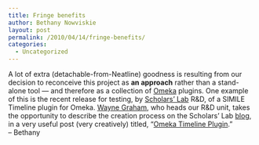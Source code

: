 ```yaml
---
title: Fringe benefits
author: Bethany Nowviskie
layout: post
permalink: /2010/04/14/fringe-benefits/
categories:
  - Uncategorized
---
```

A lot of extra (detachable-from-Neatline) goodness is resulting from our decision to reconceive this project as **an approach** rather than a stand-alone tool &#8212; and therefore as a collection of [Omeka][1] plugins. One example of this is the recent release for testing, by [Scholars&#8217; Lab][2] R&D, of a SIMILE Timeline plugin for Omeka. [Wayne Graham][3], who heads our R&D unit, takes the opportunity to describe the creation process on the Scholars&#8217; Lab [blog][4], in a very useful post (very creatively) titled, &#8220;[Omeka Timeline Plugin][5].&#8221;  
&#8211; Bethany

 [1]: http://omeka.org/
 [2]: http://lib.virginia.edu/scholarslab
 [3]: http://www.scholarslab.org/contributors/wsg4w/
 [4]: http://www.scholarslab.org/
 [5]: http://www.scholarslab.org/slab-code/omeka-timeline-plugin/